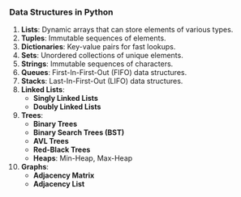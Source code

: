 ### Data Structures in Python

1. **Lists**: Dynamic arrays that can store elements of various types.
2. **Tuples**: Immutable sequences of elements.
3. **Dictionaries**: Key-value pairs for fast lookups.
4. **Sets**: Unordered collections of unique elements.
5. **Strings**: Immutable sequences of characters.
6. **Queues**: First-In-First-Out (FIFO) data structures.
7. **Stacks**: Last-In-First-Out (LIFO) data structures.
8. **Linked Lists**:
   - **Singly Linked Lists**
   - **Doubly Linked Lists**
9. **Trees**:
   - **Binary Trees**
   - **Binary Search Trees (BST)**
   - **AVL Trees**
   - **Red-Black Trees**
   - **Heaps**: Min-Heap, Max-Heap
10. **Graphs**:
    - **Adjacency Matrix**
    - **Adjacency List**
